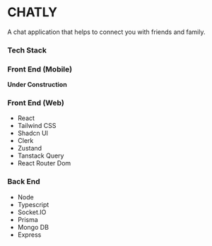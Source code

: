 # CHATLY

A chat application that helps to connect you with friends and family.

### Tech Stack

###  Front End (Mobile)
**Under Construction**

### Front End (Web)
- React
- Tailwind CSS
- Shadcn UI
- Clerk
- Zustand
- Tanstack Query
- React Router Dom

### Back End
- Node
- Typescript
- Socket.IO
- Prisma
- Mongo DB
- Express